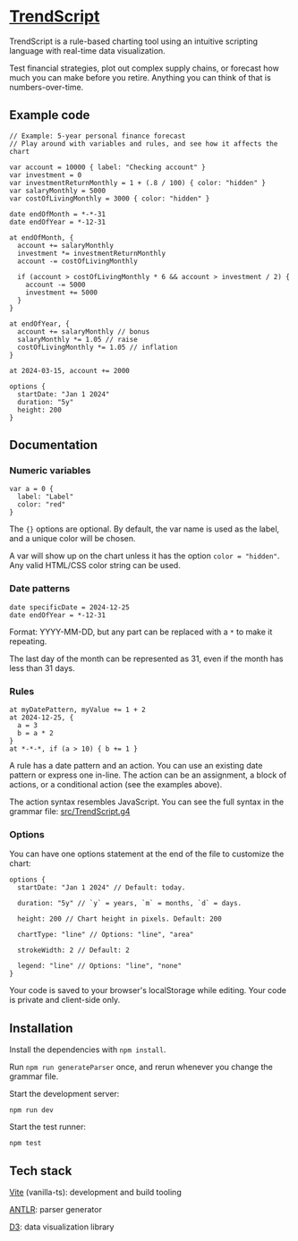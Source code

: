 # [TrendScript](https://github.com/ivw/trendscript)

TrendScript is a rule-based charting tool using an intuitive scripting language with real-time data visualization.

Test financial strategies, plot out complex supply chains, or forecast how much you can make before you retire. Anything you can think of that is numbers-over-time.

## Example code

```
// Example: 5-year personal finance forecast
// Play around with variables and rules, and see how it affects the chart

var account = 10000 { label: "Checking account" }
var investment = 0
var investmentReturnMonthly = 1 + (.8 / 100) { color: "hidden" }
var salaryMonthly = 5000
var costOfLivingMonthly = 3000 { color: "hidden" }

date endOfMonth = *-*-31
date endOfYear = *-12-31

at endOfMonth, {
  account += salaryMonthly
  investment *= investmentReturnMonthly
  account -= costOfLivingMonthly

  if (account > costOfLivingMonthly * 6 && account > investment / 2) {
    account -= 5000
    investment += 5000
  }
}

at endOfYear, {
  account += salaryMonthly // bonus
  salaryMonthly *= 1.05 // raise
  costOfLivingMonthly *= 1.05 // inflation
}

at 2024-03-15, account += 2000

options {
  startDate: "Jan 1 2024"
  duration: "5y"
  height: 200
}
```

## Documentation

### Numeric variables

```
var a = 0 {
  label: "Label"
  color: "red"
}
```

The `{}` options are optional. By default, the var name is used as the label, and a unique color will be chosen.

A var will show up on the chart unless it has the option `color = "hidden"`. Any valid HTML/CSS color string can be used.

### Date patterns

```
date specificDate = 2024-12-25
date endOfYear = *-12-31
```

Format: YYYY-MM-DD, but any part can be replaced with a `*` to make it repeating.

The last day of the month can be represented as 31, even if the month has less than 31 days.

### Rules

```
at myDatePattern, myValue += 1 + 2
at 2024-12-25, {
  a = 3
  b = a * 2
}
at *-*-*, if (a > 10) { b += 1 }
```

A rule has a date pattern and an action.
You can use an existing date pattern or express one in-line.
The action can be an assignment, a block of actions, or a conditional action (see the examples above).

The action syntax resembles JavaScript. You can see the full syntax in the grammar file: [src/TrendScript.g4](src/TrendScript.g4)

### Options

You can have one options statement at the end of the file to customize the chart:

```
options {
  startDate: "Jan 1 2024" // Default: today.

  duration: "5y" // `y` = years, `m` = months, `d` = days.

  height: 200 // Chart height in pixels. Default: 200

  chartType: "line" // Options: "line", "area"

  strokeWidth: 2 // Default: 2

  legend: "line" // Options: "line", "none"
}
```

Your code is saved to your browser's localStorage while editing. Your code is private and client-side only.

## Installation

Install the dependencies with `npm install`.

Run `npm run generateParser` once, and rerun whenever you change the grammar file.

Start the development server:

```
npm run dev
```

Start the test runner:

```
npm test
```

## Tech stack

[Vite](https://vitejs.dev/) (vanilla-ts): development and build tooling

[ANTLR](https://www.antlr.org/): parser generator

[D3](https://d3js.org/): data visualization library
